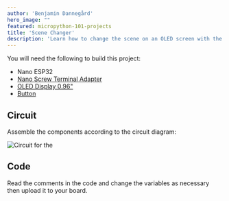 ```yaml
---
author: 'Benjamin Dannegård'
hero_image: ""
featured: micropython-101-projects
title: 'Scene Changer'
description: 'Learn how to change the scene on an OLED screen with the press of a button'
---
```



You will need the following to build this project:

- Nano ESP32
- [Nano Screw Terminal Adapter](https://store.arduino.cc/products/nano-screw-terminal)
- [OLED Display 0.96"](https://store.arduino.cc/products/grove-oled-display-0-96)
- [Button](https://store.arduino.cc/products/grove-button-p)

## Circuit

Assemble the components according to the circuit diagram:

![Circuit for the ](assets/)

## Code

Read the comments in the code and change the variables as necessary then upload it to your board.

```python

```
